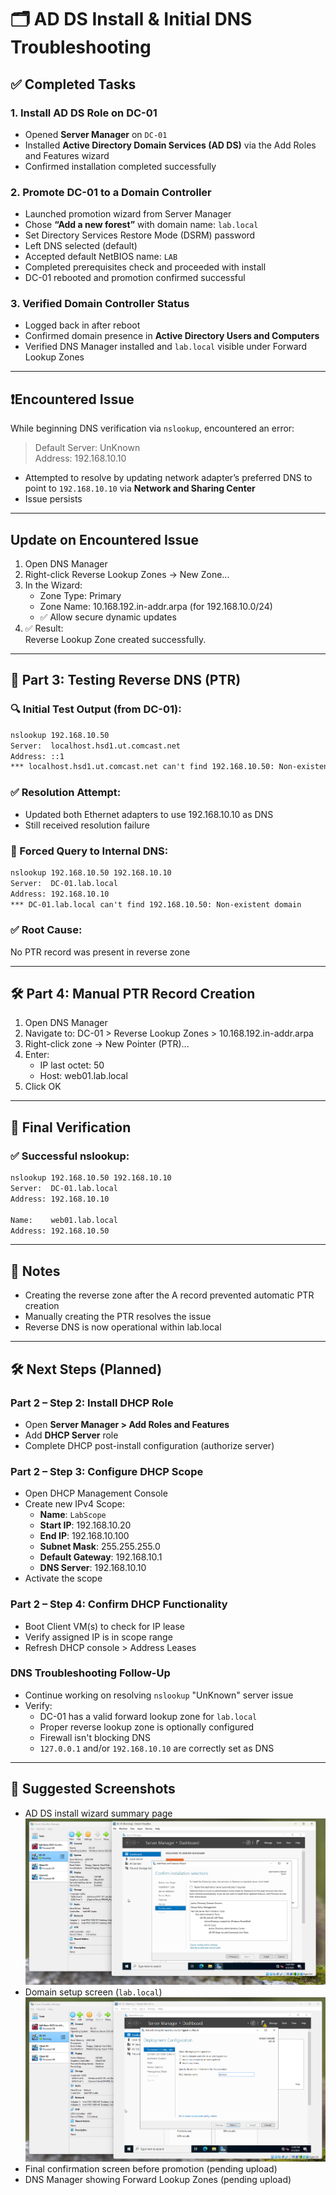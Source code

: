 # 🗂️ AD DS Install & Initial DNS Troubleshooting

## ✅ Completed Tasks

### 1. Install AD DS Role on DC-01
- Opened **Server Manager** on `DC-01`
- Installed **Active Directory Domain Services (AD DS)** via the Add Roles and Features wizard
- Confirmed installation completed successfully

### 2. Promote DC-01 to a Domain Controller
- Launched promotion wizard from Server Manager
- Chose **“Add a new forest”** with domain name: `lab.local`
- Set Directory Services Restore Mode (DSRM) password
- Left DNS selected (default)
- Accepted default NetBIOS name: `LAB`
- Completed prerequisites check and proceeded with install
- DC-01 rebooted and promotion confirmed successful

### 3. Verified Domain Controller Status
- Logged back in after reboot
- Confirmed domain presence in **Active Directory Users and Computers**
- Verified DNS Manager installed and `lab.local` visible under Forward Lookup Zones

---

## ❗Encountered Issue

While beginning DNS verification via `nslookup`, encountered an error:
> Default Server: UnKnown  
> Address: 192.168.10.10

- Attempted to resolve by updating network adapter’s preferred DNS to point to `192.168.10.10` via **Network and Sharing Center**
- Issue persists

---
## Update on Encountered Issue
1. Open DNS Manager  
2. Right-click Reverse Lookup Zones → New Zone...
3. In the Wizard:
   - Zone Type: Primary
   - Zone Name: 10.168.192.in-addr.arpa (for 192.168.10.0/24)
   - ✅ Allow secure dynamic updates
4. ✅ Result:  
   Reverse Lookup Zone created successfully.

---

## 🧪 Part 3: Testing Reverse DNS (PTR)

### 🔍 Initial Test Output (from DC-01):
```txt
nslookup 192.168.10.50
Server:  localhost.hsd1.ut.comcast.net
Address: ::1
*** localhost.hsd1.ut.comcast.net can't find 192.168.10.50: Non-existent domain
```

### ✅ Resolution Attempt:
- Updated both Ethernet adapters to use 192.168.10.10 as DNS
- Still received resolution failure

### 🔧 Forced Query to Internal DNS:
```txt
nslookup 192.168.10.50 192.168.10.10
Server:  DC-01.lab.local
Address: 192.168.10.10
*** DC-01.lab.local can't find 192.168.10.50: Non-existent domain
```

### ✅ Root Cause:
No PTR record was present in reverse zone

---

## 🛠️ Part 4: Manual PTR Record Creation

1. Open DNS Manager
2. Navigate to:
   DC-01 > Reverse Lookup Zones > 10.168.192.in-addr.arpa
3. Right-click zone → New Pointer (PTR)...
4. Enter:
   - IP last octet: 50
   - Host: web01.lab.local
5. Click OK

---

## 🧪 Final Verification

### ✅ Successful nslookup:
```txt
nslookup 192.168.10.50 192.168.10.10
Server:  DC-01.lab.local
Address: 192.168.10.10

Name:    web01.lab.local
Address: 192.168.10.50
```

---

## 🧩 Notes
- Creating the reverse zone after the A record prevented automatic PTR creation
- Manually creating the PTR resolves the issue
- Reverse DNS is now operational within lab.local
---

## 🛠️ Next Steps (Planned)

### Part 2 – Step 2: Install DHCP Role
- Open **Server Manager > Add Roles and Features**
- Add **DHCP Server** role
- Complete DHCP post-install configuration (authorize server)

### Part 2 – Step 3: Configure DHCP Scope
- Open DHCP Management Console
- Create new IPv4 Scope:
  - **Name**: `LabScope`
  - **Start IP**: 192.168.10.20
  - **End IP**: 192.168.10.100
  - **Subnet Mask**: 255.255.255.0
  - **Default Gateway**: 192.168.10.1
  - **DNS Server**: 192.168.10.10
- Activate the scope

### Part 2 – Step 4: Confirm DHCP Functionality
- Boot Client VM(s) to check for IP lease
- Verify assigned IP is in scope range
- Refresh DHCP console > Address Leases

### DNS Troubleshooting Follow-Up
- Continue working on resolving `nslookup` "UnKnown" server issue
- Verify:
  - DC-01 has a valid forward lookup zone for `lab.local`
  - Proper reverse lookup zone is optionally configured
  - Firewall isn't blocking DNS
  - `127.0.0.1` and/or `192.168.10.10` are correctly set as DNS

---

## 📸 Suggested Screenshots

- AD DS install wizard summary page 
  ![VirtualBox AD DS Install ](https://github.com/S-McKenna/home-lab/blob/3d8b3157e81dd97e55238290d49012647274c048/Week%202%20Active%20Directory%20and%20Domain%20Management/screenshots/AD%20DS%20Install.png)
- Domain setup screen (`lab.local`) 
  ![VirtualBox Domain Screen](https://github.com/S-McKenna/home-lab/blob/3d8b3157e81dd97e55238290d49012647274c048/Week%202%20Active%20Directory%20and%20Domain%20Management/screenshots/New%20Forest%20Name%20Lab%20Local.png)
- Final confirmation screen before promotion (pending upload)
- DNS Manager showing Forward Lookup Zones (pending upload)

